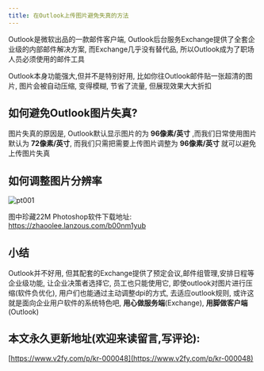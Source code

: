 ```yaml
---
title: 在Outlook上传图片避免失真的方法
---
```




Outlook是微软出品的一款邮件客户端, Outlook后台服务Exchange提供了全套企业级的内部邮件解决方案, 而Exchange几乎没有替代品, 所以Outlook成为了职场人员必须使用的邮件工具



Outlook本身功能强大,但并不是特别好用, 比如你往Outlook邮件贴一张超清的图片, 图片会被自动压缩, 变得模糊, 节省了流量, 但展现效果大大折扣



## 如何避免Outlook图片失真?

图片失真的原因是, Outlook默认显示图片的为 **96像素/英寸** ,而我们日常使用图片默认为 **72像素/英寸**, 而我们只需把需要上传图片调整为 **96像素/英寸** 就可以避免上传图片失真 



## 如何调整图片分辨率

![pt001](https://www.v2fy.com/asset/0i/jikemiji/jikemiji-md/kr-000048.assets/pt001.gif)



图中珍藏22M Photoshop软件下载地址: https://zhaoolee.lanzous.com/b00nm1yub





## 小结

Outlook并不好用, 但其配套的Exchange提供了预定会议,邮件组管理,安排日程等企业级功能, 让企业决策者选择它, 员工也只能使用它, 即使outlook对图片进行压缩(软件负优化), 用户们也能通过主动调整dpi的方式, 去适应outlook规则, 或许这就是面向企业用户软件的系统特色吧, **用心做服务端**(Exchange), **用脚做客户端**(Outlook)


## 本文永久更新地址(欢迎来读留言,写评论):

[https://www.v2fy.com/p/kr-000048](https://www.v2fy.com/p/kr-000048)
